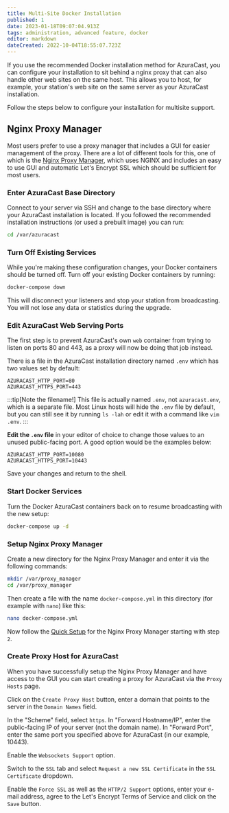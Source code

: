 ```yaml
---
title: Multi-Site Docker Installation
published: 1
date: 2023-01-18T09:07:04.913Z
tags: administration, advanced feature, docker
editor: markdown
dateCreated: 2022-10-04T18:55:07.723Z
---
```


If you use the recommended Docker installation method for AzuraCast, you can configure your installation to sit behind a nginx proxy that can also handle other web sites on the same host. This allows you to host, for example, your station's web site on the same server as your AzuraCast installation.

Follow the steps below to configure your installation for multisite support.

## Nginx Proxy Manager

Most users prefer to use a proxy manager that includes a GUI for easier management of the proxy. There are a lot of different tools for this, one of which is the [Nginx Proxy Manager](https://nginxproxymanager.com/), which uses NGINX and includes an easy to use GUI and automatic Let's Encrypt SSL which should be sufficient for most users.

### Enter AzuraCast Base Directory

Connect to your server via SSH and change to the base directory where your AzuraCast installation is located. If you followed the recommended installation instructions (or used a prebuilt image) you can run:

```bash
cd /var/azuracast
```

### Turn Off Existing Services

While you're making these configuration changes, your Docker containers should be turned off. Turn off your existing Docker containers by running:

```bash
docker-compose down
```

This will disconnect your listeners and stop your station from broadcasting. You will not lose any data or statistics during the upgrade.

### Edit AzuraCast Web Serving Ports

The first step is to prevent AzuraCast's own `web` container from trying to listen on ports 80 and 443, as a proxy will now be doing that job instead.

There is a file in the AzuraCast installation directory named `.env` which has two values set by default:

```
AZURACAST_HTTP_PORT=80
AZURACAST_HTTPS_PORT=443
```

:::tip[Note the filename!]
This file is actually named `.env`, not `azuracast.env`, which is a separate file. Most Linux hosts will hide the `.env` file by default, but you can still see it by running `ls -lah` or edit it with a command like `vim .env`.
:::

**Edit the `.env` file** in your editor of choice to change those values to an unused public-facing port. A good option would be the examples below:

```
AZURACAST_HTTP_PORT=10080
AZURACAST_HTTPS_PORT=10443
```

Save your changes and return to the shell.

### Start Docker Services

Turn the Docker AzuraCast containers back on to resume broadcasting with the new setup:

```bash
docker-compose up -d
```

### Setup Nginx Proxy Manager

Create a new directory for the Nginx Proxy Manager and enter it via the following commands:

```bash
mkdir /var/proxy_manager
cd /var/proxy_manager
```

Then create a file with the name `docker-compose.yml` in this directory (for example with `nano`) like this:

```bash
nano docker-compose.yml
```

Now follow the [Quick Setup](https://nginxproxymanager.com/guide/#quick-setup) for the Nginx Proxy Manager starting with step `2`.

### Create Proxy Host for AzuraCast

When you have successfully setup the Nginx Proxy Manager and have access to the GUI you can start creating a proxy for AzuraCast via the `Proxy Hosts` page.

Click on the `Create Proxy Host` button, enter a domain that points to the server in the `Domain Names` field.

In the "Scheme" field, select `https`. In "Forward Hostname/IP", enter the public-facing IP of your server (not the domain name). In "Forward Port", enter the same port you specified above for AzuraCast (in our example, 10443).

Enable the `Websockets Support` option.

Switch to the `SSL` tab and select `Request a new SSL Certificate` in the `SSL Certificate` dropdown.

Enable the `Force SSL` as well as the `HTTP/2 Support` options, enter your e-mail address, agree to the Let's Encrypt Terms of Service and click on the `Save` button.
